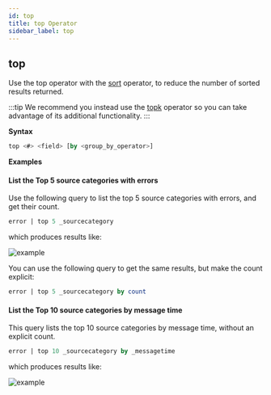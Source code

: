 ```yaml
---
id: top
title: top Operator
sidebar_label: top
---
```





## top

Use the top operator with the <a href="#sort">sort</a> operator, to reduce the number of sorted results returned.

:::tip
We recommend you instead use the [topk](#topk) operator so you can take advantage of its additional functionality.
:::

**Syntax**

```sql
top <#> <field> [by <group_by_operator>]
```

**Examples**

#### List the Top 5 source categories with errors

Use the following query to list the top 5 source categories with errors,
and get their count.

```sql
error | top 5 _sourcecategory
```

which produces results like:

![example](/img/reuse/query-search/top_example1.png)

You can use the following query to get the same results, but make the
count explicit:

```sql
error | top 5 _sourcecategory by count
```

#### List the Top 10 source categories by message time

This query lists the top 10 source categories by message time, without
an explicit count.

```sql
error | top 10 _sourcecategory by _messagetime
```

which produces results like:

![example](/img/reuse/query-search/top_example3.png)
